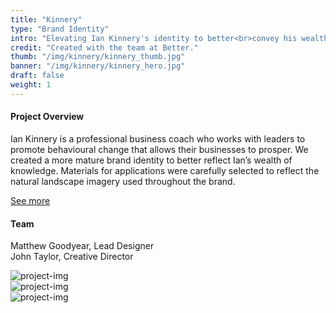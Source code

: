 ```yaml
---
title: "Kinnery"
type: "Brand Identity"
intro: "Elevating Ian Kinnery's identity to better<br>convey his wealth of knowledge and<br>experience as a business coach."
credit: "Created with the team at Better."
thumb: "/img/kinnery/kinnery_thumb.jpg"
banner: "/img/kinnery/kinnery_hero.jpg"
draft: false
weight: 1
---
```

<div class="row work-detail-container">
    <div class="col-xs-offset-0 col-xs-12 col-sm-offset-1 col-sm-6">
        <h4>Project Overview</h4>
        <p class="work-detail">
            Ian Kinnery is a professional business coach who works with leaders to promote behavioural change that allows their businesses to prosper. We created a more mature brand identity to better reflect Ian’s wealth of knowledge. Materials for applications were carefully selected to reflect the natural landscape imagery used throughout the brand.
        </p>
        <p><a href="https://better.agency/work/kinnery/" class="work-detail-link">See more</a></p>
    </div>
    <div class="col-xs-offset-0 col-xs-12 col-sm-offset-1 col-sm-3">
        <h4>Team</h4>
        <p class="work-detail team">
            Matthew Goodyear, Lead Designer
            <br>
            John Taylor, Creative Director
        </p>
    </div>
</div>
<div class="row">
    <div class="col-xs-12">
        <img src="/img/kinnery/kinnery_cards1.jpg" alt="project-img" class="project-img">
    </div>
</div>
<div class="row">
    <div class="col-xs-12 col-sm-8">
        <img src="/img/kinnery/kinnery_cards2.jpg" alt="project-img" class="project-img">
    </div>
</div>
<div class="row end-xs">
    <div class="col-xs-12 col-sm-8">
        <img src="/img/kinnery/kinnery_cards3.jpg" alt="project-img" class="project-img">
    </div>
</div>
